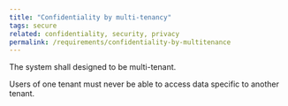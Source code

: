 ```yaml
---
title: "Confidentiality by multi-tenancy"
tags: secure
related: confidentiality, security, privacy
permalink: /requirements/confidentiality-by-multitenance
---
```


<div class="quality-requirement" markdown="1">

The system shall designed to be multi-tenant.

Users of one tenant must never be able to access data specific to another tenant.
</div><br>




